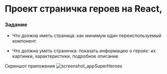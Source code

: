 # Проект страничка героев на React, 

### Задание 

* Что должна иметь страница: как минимум один переиспользуемый компонент. 
    
* Что должна уметь страничка: показать информацию о героях: их картинки, характеристики, подробное описание


Скриншот приложения
![screenshot_appSuperHeroes](https://i.imgur.com/0w01Q4N.png)

